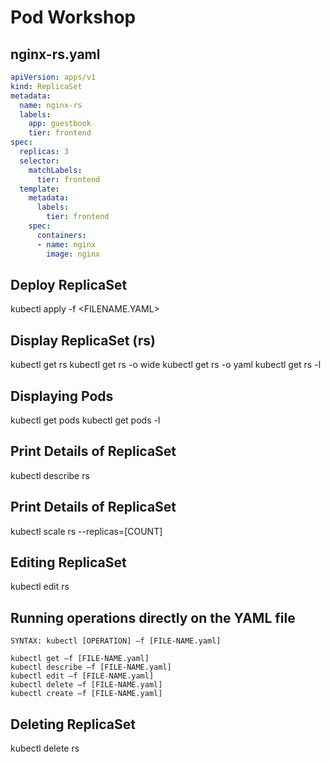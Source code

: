 # Pod Workshop

## nginx-rs.yaml

```yaml
apiVersion: apps/v1
kind: ReplicaSet
metadata:
  name: nginx-rs
  labels:
    app: guestbook
    tier: frontend
spec:
  replicas: 3
  selector:
    matchLabels:
      tier: frontend
  template:
    metadata:
      labels:
        tier: frontend
    spec:
      containers:
      - name: nginx
        image: nginx
```

## Deploy ReplicaSet
>
  kubectl apply -f <FILENAME.YAML>

## Display ReplicaSet (rs)
>
  kubectl get rs
  kubectl get rs <RS-NAME> -o wide
  kubectl get rs <RS-NAME> -o yaml
  kubectl get rs -l <LABEL>

## Displaying Pods
>
  kubectl get pods
  kubectl get pods -l <LABEL>

## Print Details of ReplicaSet
>
  kubectl describe rs <RS-NAME>

## Print Details of ReplicaSet
>
  kubectl scale rs <RS-NAME> --replicas=[COUNT]

## Editing ReplicaSet
>
  kubectl edit rs <RS-NAME>

## Running operations directly on the YAML file
>
    SYNTAX: kubectl [OPERATION] –f [FILE-NAME.yaml]

    kubectl get –f [FILE-NAME.yaml]
    kubectl describe –f [FILE-NAME.yaml]
    kubectl edit –f [FILE-NAME.yaml]
    kubectl delete –f [FILE-NAME.yaml]
    kubectl create –f [FILE-NAME.yaml]

## Deleting ReplicaSet
>
  kubectl delete rs <RS-NAME>
